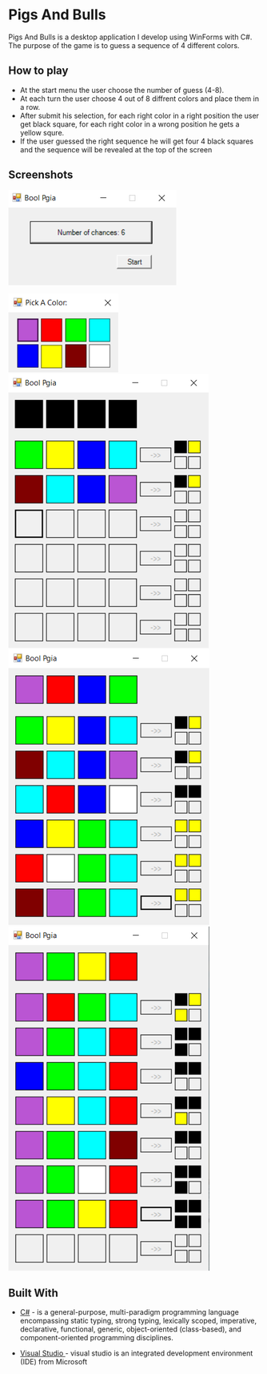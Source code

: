 ﻿# Pigs And Bulls

Pigs And Bulls is a desktop application I develop using WinForms with C#.
The purpose of the game is to guess a sequence of 4 different colors.

## How to play
* At the start menu the user choose the number of guess (4-8).
* At each turn the user choose 4 out of 8 diffrent colors and place them in a row. 
* After submit his selection, for each right color in a right position the user get black square, for each right color in a wrong position he gets a yellow squre.
* If the user guessed the right sequence he will get four 4 black squares and the sequence will be revealed at the top of the screen

## Screenshots

![Start Menu](Screenshots/menu.png) 

![Picke Color](Screenshots/pickColor.png) ![Game](Screenshots/game.png)
![Game](Screenshots/lose.png)
![Game](Screenshots/win.png)

## Built With

* [C#](https://docs.microsoft.com/en-us/dotnet/csharp/) -  is a general-purpose, multi-paradigm programming language encompassing static typing, strong typing, lexically scoped, imperative, declarative, functional, generic, object-oriented (class-based), and component-oriented programming disciplines.

* [Visual Studio ](https://visualstudio.microsoft.com/) - visual studio is  an integrated development environment (IDE) from Microsoft


```
